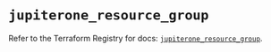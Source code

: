 # `jupiterone_resource_group`

Refer to the Terraform Registry for docs: [`jupiterone_resource_group`](https://registry.terraform.io/providers/jupiterone/jupiterone/1.16.3/docs/resources/resource_group).
